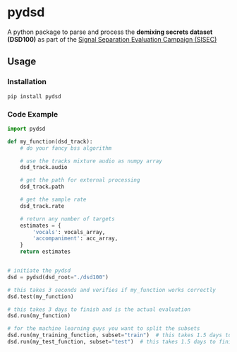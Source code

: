 # pydsd

A python package to parse and process the __demixing secrets dataset (DSD100)__ as part of the [Signal Separation Evaluation Campaign (SISEC)](https://sisec.inria.fr/)

## Usage

### Installation

```
pip install pydsd
```

### Code Example

```python
import pydsd

def my_function(dsd_track):
    # do your fancy bss algorithm

    # use the tracks mixture audio as numpy array
    dsd_track.audio

    # get the path for external processing
    dsd_track.path

    # get the sample rate
    dsd_track.rate

    # return any number of targets
    estimates = {
        'vocals': vocals_array,
        'accompaniment': acc_array,
    }
    return estimates


# initiate the pydsd
dsd = pydsd(dsd_root="./dsd100")

# this takes 3 seconds and verifies if my_function works correctly
dsd.test(my_function)

# this takes 3 days to finish and is the actual evaluation
dsd.run(my_function)

# for the machine learning guys you want to split the subsets
dsd.run(my_training_function, subset="train")  # this takes 1.5 days to finish
dsd.run(my_test_function, subset="test")  # this takes 1.5 days to finish
```

